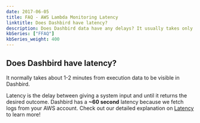 ```yaml
---
date: 2017-06-05
title: FAQ - AWS Lambda Monitoring Latency
linktitle: Does Dashbird have latency?
description: Does Dashbird data have any delays? It usually takes only 1-2 minutes to see your execution data. 
kbSeries: ["FFAQ"]
kbSeries_weight: 400
---
```


<h2>
  <span class="h2 underlined bold">
    Does Dashbird have latency?
  </span>
</h2>
It normally takes about 1-2 minutes from execution data to be visible in Dashbird.

Latency is the delay between giving a system input and until it returns the desired outcome. Dashbird has a **~60 second** latency because we fetch logs from your AWS account. Check out our detailed explanation on [Latency](/docs/learn/latency/) to learn more!

<!-- - explain what latency is
- explain what is the latency with Dashbird
- why does Dashbird have latency
- link to `/docs/learn/latency` -->
